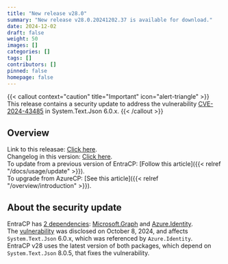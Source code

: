 ```yaml
---
title: "New release v28.0"
summary: "New release v28.0.20241202.37 is available for download."
date: 2024-12-02
draft: false
weight: 50
images: []
categories: []
tags: []
contributors: []
pinned: false
homepage: false
---
```


{{< callout context="caution" title="Important" icon="alert-triangle" >}} This release contains a security update to address the vulnerability [CVE-2024-43485](https://github.com/advisories/GHSA-8g4q-xg66-9fp4) in System.Text.Json 6.0.x. {{< /callout >}}

## Overview

Link to this releasae: [Click here](https://github.com/Yvand/EntraCP/releases/tag/v28.0.20241202.37).  
Changelog in this version: [Click here](https://github.com/Yvand/EntraCP/blob/master/CHANGELOG.md#entracp-v2802024120237---enhancements--bug-fixes---published-in-december-12-2024).  
To update from a previous version of EntraCP: [Follow this article]({{< relref "/docs/usage/update" >}}).  
To upgrade from AzureCP: [See this article]({{< relref "/overview/introduction" >}}).

## About the security update

EntraCP has [2 dependencies](https://github.com/Yvand/EntraCP/blob/6af9dbab552341948aae58b2b523e9b70d92a2ef/Yvand.EntraCP/Yvand.EntraCP.csproj#L130): [Microsoft.Graph](https://www.nuget.org/packages/Microsoft.Graph/) and [Azure.Identity](https://www.nuget.org/packages/Azure.Identity/).  
The [vulnerability](https://github.com/advisories/GHSA-8g4q-xg66-9fp4) was disclosed on October 8, 2024, and affects `System.Text.Json` 6.0.x, which was referenced by `Azure.Identity`.  
EntraCP v28 uses the latest version of both packages, which depend on `System.Text.Json` 8.0.5, that fixes the vulnerability.
